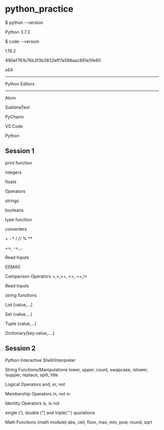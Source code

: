 # python_practice

\$ python --version

Python 3.7.3

\$ code --version

1.19.2

490ef761b76b3f3b3832eff7a588aac891e5fe80

x64

---

Python Editors

--------------

Atom

SublimeText

PyCharm

VS Code


Python 

Session 1
-------------------------------------

print function

integers

floats

Operators

strings

booleans

type function

converters

<p>+ - * / // % **</p>

+=, -=,...

Read Inputs

EDMAS

Comparison Operators >,<,>=, <=, ==,!=

Read Inputs

string functions

List [value,...]

Set {value,...}

Tuple (value,...)

Dictionary{key:value,....}


Session 2
-------------------------------------------

Python Interactive Shell/Interpreter

String Functions/Manipulations
lower, upper, count, swapcase, islower, isupper, replace, split, title


Logical Operators
    and, or, not

Membership Operators
    in, not in

Identity Operators
    is, is not

single ('), double (") and triple(''') quotations

Math Functions (math module)
    abs, ceil, floor, max, min, pow, round, sqrt
